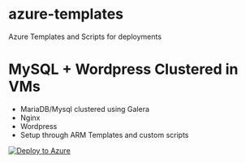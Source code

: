 # azure-templates
Azure Templates and Scripts for deployments

# MySQL + Wordpress Clustered in VMs
* MariaDB/Mysql clustered using Galera
* Nginx
* Wordpress
* Setup through ARM Templates and custom scripts

[![Deploy to Azure](http://azuredeploy.net/deploybutton.png)](https://azuredeploy.net/)
